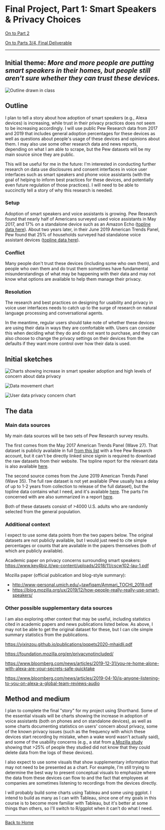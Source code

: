 # Final Project, Part 1: Smart Speakers & Privacy Choices

[On to Part 2](https://sarahpearman.github.io/data-stories/final-project-part2.html)

[On to Parts 3/4, Final Deliverable](https://sarahpearman.github.io/data-stories/final-project-main.html)

---

## Initial theme: *More and more people are putting smart speakers in their homes, but people still aren't sure whether they can trust these devices.*

![Outline drawn in class](https://raw.githubusercontent.com/sarahpearman/data-stories/master/sketches/story.jpg)

## Outline

I plan to tell a story about how adoption of smart speakers (e.g., Alexa devices) is increasing, while trust in their privacy practices does not seem to be increasing accordingly. I will use public Pew Research data from 2017 and 2019 that includes general adoption percentages for these devices as well as questions about people's usage of these devices and opinions about them. I may also use some other research data and news reports, depending on what I am able to scrape, but the Pew datasets will be my main source since they are public.

This will be useful for me in the future: I'm interested in conducting further research on data use disclosures and consent interfaces in voice user interfaces such as smart speakers and phone voice assistants (with the goal of helping to inform best practices for these devices, and potentially even future regulation of those practices). I will need to be able to succinctly tell a story of why this research is needed.

### Setup

Adoption of smart speakers and voice assistants is growing. Pew Research found that nearly half of Americans surveyed used voice assistants in May 2017, and 17% on a standalone device such as an Amazon Echo ([topline data here](https://www.pewresearch.org/wp-content/uploads/2017/12/voice-assistants-TOPLINE-and-METHODOLOGY-FINAL-COPY-EDITED.pdf)). About two years later, in their June 2019 American Trends Panel, Pew found that 25% of households surveyed had standalone voice assistant devices ([topline data here](https://www.pewresearch.org/wp-content/uploads/2019/11/FT_19.11.21_SmartSpeaker_methods-topline-final-11.21.pdf)).

### Conflict

Many people don't trust these devices (including some who own them), and people who own them and do trust them sometimes have fundamental misunderstandings of what may be happening with their data and may not know what options are available to help them manage their privacy.

### Resolution

The research and best practices on designing for usability and privacy in voice user interfaces needs to catch up to the surge of research on natural language processing and conversational agents. 

In the meantime, regular users should take note of whether these devices are using their data in ways they are comfortable with. Users can consider this when deciding what they do and do not want to purchase, and they can also choose to change the privacy settings on their devices from the defaults if they want more control over how their data is used.

## Initial sketches

![Charts showing increase in smart speaker adoption and high levels of concern about data privacy](https://raw.githubusercontent.com/sarahpearman/data-stories/master/sketches/pies.jpg)

![Data movement chart](https://raw.githubusercontent.com/sarahpearman/data-stories/master/sketches/data-movement.jpg)

![User data privacy concern chart](https://raw.githubusercontent.com/sarahpearman/data-stories/master/sketches/concern.jpg)


## The data

### Main data sources

My main data sources will be two sets of Pew Research survey results.

The first comes from the May 2017 American Trends Panel (Wave 27). That dataset is publicly available in full [from this list](https://www.pewresearch.org/internet/datasets/) with a free Pew Research account, but it can't be directly linked since signin is required to download the raw datasets from their website. The topline report for the relevant data is also available [here]().

The second source comes from the June 2019 American Trends Panel (Wave 35). The full raw dataset is not yet available (Pew usually has a delay of up to 1-2 years from collection to release of the full dataset), but the topline data contains what I need, and it's available [here](https://www.pewresearch.org/wp-content/uploads/2019/11/FT_19.11.21_SmartSpeaker_methods-topline-final-11.21.pdf). The parts I'm concerned with are also summarized in a report [here](https://www.pewresearch.org/fact-tank/2019/11/21/5-things-to-know-about-americans-and-their-smart-speakers/).

Both of these datasets consist of >4000 U.S. adults who are randomly selected from the general population.

### Additional context

I expect to use some data points from the two papers below. The original datasets are not publicly available, but I would just need to cite simple percentages or counts that are available in the papers themselves (both of which are publicly available).

Academic paper on privacy concerns surrounding smart speakers: https://www.key4biz.it/wp-content/uploads/2018/11/cscw102-lau-1.pdf

Mozilla paper (official publication and blog-style summary):
* http://www-personal.umich.edu/~tawfiqam/Ammari_TOCHI_2019.pdf
* https://blog.mozilla.org/ux/2019/12/how-people-really-really-use-smart-speakers/

### Other possible supplementary data sources

I am also exploring other context that may be useful, including statistics cited in academic papers and news publications listed below. As above, I may not be able to get the original dataset for these, but I can cite simple summary statistics from the publications.

https://yixinzou.github.io/publications/popets2020-mhaidli.pdf

https://foundation.mozilla.org/en/privacynotincluded/

https://www.bloomberg.com/news/articles/2019-12-31/you-re-home-alone-with-alexa-are-your-secrets-safe-quicktake

https://www.bloomberg.com/news/articles/2019-04-10/is-anyone-listening-to-you-on-alexa-a-global-team-reviews-audio


## Method and medium

I plan to complete the final "story" for my project using Shorthand. Some of the essential visuals will be charts showing the increase in adoption of voice assistants (both on phones and on standalone devices), as well as some charts documenting statistics on users' concern about privacy, some of the known privacy issues (such as the frequency with which these devices start recording by mistake, when a wake word wasn't actually said), and some of the usability concerns (e.g., a stat from [a Mozilla study](https://blog.mozilla.org/ux/2019/12/how-people-really-really-use-smart-speakers/) showing that >25% of people they studied did not know that they could delete data from the logs of these devices).

I also expect to use some visuals that show supplementary information that may not need to be presented as a chart. For example, I'm still trying to determine the best way to present conceptual visuals to emphasize where the data from these devices can flow to and the fact that employees at companies are sometimes listening to recordings from the devices directly.

I will probably build some charts using Tableau and some using ggplot. I intend to build as many as I can with Tableau, since one of my goals in this course is to become more familiar with Tableau, but it's better at some things than others, so I'll switch to R/ggplot when it can't do what I need.

---

[Back to Home](https://sarahpearman.github.io/data-stories/)
